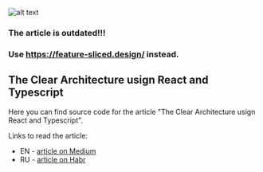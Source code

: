 ![alt text](https://hsto.org/webt/q7/ls/cw/q7lscw7mpm4ex_ivtew-qlanrkw.jpeg)

### The article is outdated!!!
### Use https://feature-sliced.design/ instead.


The Clear Architecture usign React and Typescript
---

Here you can find source code for the article "The Clear Architecture usign React and Typescript".

Links to read the article:

- EN - [article on Medium](https://medium.com/@rostislavdugin/the-clean-architecture-using-react-and-typescript-a832662af803)
- RU - [article on Habr](https://habr.com/ru/post/499078/)
